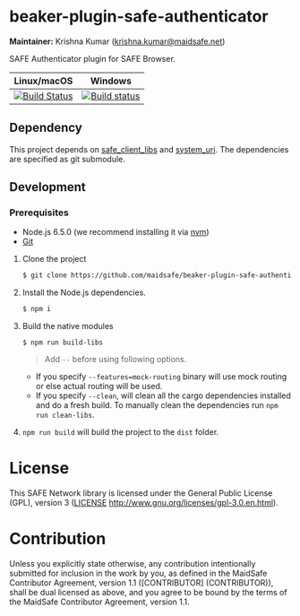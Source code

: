 # beaker-plugin-safe-authenticator

**Maintainer:** Krishna Kumar (krishna.kumar@maidsafe.net)

SAFE Authenticator plugin for SAFE Browser.

|Linux/macOS|Windows|
|:---:|:--------:|
|[![Build Status](https://travis-ci.com/maidsafe/beaker-plugin-safe-authenticator.svg?branch=master)](https://travis-ci.com/maidsafe/beaker-plugin-safe-authenticator)|[![Build status](https://ci.appveyor.com/api/projects/status/04100mp7gtjnr3c1/branch/master?svg=true)](https://ci.appveyor.com/project/MaidSafe-QA/beaker-plugin-safe-authenticator/branch/master)|

## Dependency

This project depends on [safe_client_libs](https://github.com/maidsafe/safe_client_libs) and [system_uri](https://github.com/maidsafe/system_uri). The dependencies are specified as git submodule.

## Development

### Prerequisites

  * Node.js 6.5.0 (we recommend installing it via [nvm](https://github.com/creationix/nvm))
  * [Git](https://git-scm.com/)

1. Clone the project
    ```bash
    $ git clone https://github.com/maidsafe/beaker-plugin-safe-authenticator.git
    ```

2. Install the Node.js dependencies.
    ```bash
    $ npm i
    ```

3. Build the native modules
   
   ```
   $ npm run build-libs
   ``` 
   > Add `--` before using following options.
   * If you specify `--features=mock-routing` binary will use mock routing or else actual routing will be used.
   * If you specify `--clean`, will clean all the cargo dependencies installed and do a fresh build. To manually clean the dependencies run `npm run clean-libs`.
   
4. `npm run build` will build the project to the `dist` folder.

# License

This SAFE Network library is licensed under the General Public License (GPL), version 3 ([LICENSE](LICENSE) http://www.gnu.org/licenses/gpl-3.0.en.html).

# Contribution

Unless you explicitly state otherwise, any contribution intentionally submitted for inclusion in the
work by you, as defined in the MaidSafe Contributor Agreement, version 1.1 ([CONTRIBUTOR]
(CONTRIBUTOR)), shall be dual licensed as above, and you agree to be bound by the terms of the
MaidSafe Contributor Agreement, version 1.1.
